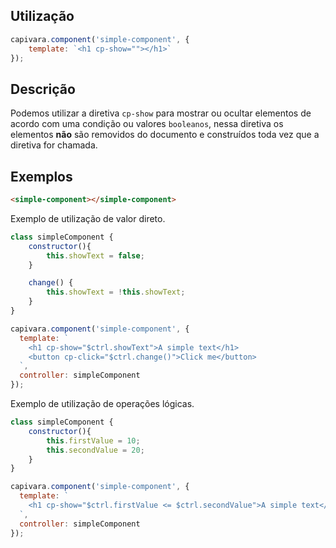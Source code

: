 ## Utilização
```js
capivara.component('simple-component', {
    template: `<h1 cp-show=""></h1>`
});
```
## Descrição

Podemos utilizar a diretiva `cp-show` para mostrar ou ocultar elementos de acordo com uma condição ou valores `booleanos`, nessa diretiva os elementos **não** são removidos do documento e construídos toda vez que a diretiva for chamada.


## Exemplos

```HTML
<simple-component></simple-component>
```

Exemplo de utilização de valor direto.

```js
class simpleComponent {
    constructor(){
        this.showText = false;
    }

    change() {
        this.showText = !this.showText;
    }
}

capivara.component('simple-component', {
  template: `
	<h1 cp-show="$ctrl.showText">A simple text</h1>
	<button cp-click="$ctrl.change()">Click me</button>
  `,
  controller: simpleComponent
});
```

Exemplo de utilização de operações lógicas.

```js
class simpleComponent {
    constructor(){
        this.firstValue = 10;
        this.secondValue = 20;
    }
}

capivara.component('simple-component', {
  template: `
	<h1 cp-show="$ctrl.firstValue <= $ctrl.secondValue">A simple text</h1>
  `,
  controller: simpleComponent
});
```
